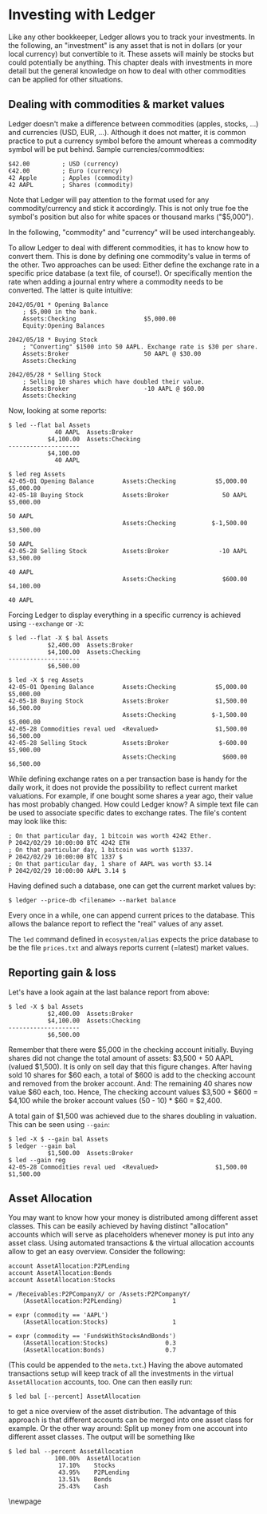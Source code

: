 
# Investing with Ledger #

Like any other bookkeeper, Ledger allows you to track your investments.
In the following, an "investment" is any asset that is not in dollars (or your local currency) but convertible to it.
These assets will mainly be stocks but could potentially be anything.
This chapter deals with investments in more detail but the general knowledge on how to deal with other commodities can be applied for other situations.

## Dealing with commodities & market values ##

Ledger doesn't make a difference between commodities (apples, stocks, ...) and currencies (USD, EUR, ...).
Although it does not matter, it is common practice to put a currency symbol before the amount whereas a commodity symbol will be put behind.
Sample currencies/commodities:

    $42.00         ; USD (currency)
    €42.00         ; Euro (currency)
    42 Apple       ; Apples (commodity)
    42 AAPL        ; Shares (commodity)

Note that Ledger will pay attention to the format used for any commodity/currency and stick it accordingly.
This is not only true foe the symbol's position but also for white spaces or thousand marks ("$5,000").

In the following, "commodity" and "currency" will be used interchangeably.

To allow Ledger to deal with different commodities, it has to know how to convert them.
This is done by defining one commodity's value in terms of the other.
Two approaches can be used:
Either define the exchange rate in a specific price database (a text file, of course!).
Or specifically mention the rate when adding a journal entry where a commodity needs to be converted.
The latter is quite intuitive:

~~~{.commonlisp}
2042/05/01 * Opening Balance
    ; $5,000 in the bank.
    Assets:Checking                   $5,000.00
    Equity:Opening Balances

2042/05/18 * Buying Stock
    ; "Converting" $1500 into 50 AAPL. Exchange rate is $30 per share.
    Assets:Broker                     50 AAPL @ $30.00
    Assets:Checking

2042/05/28 * Selling Stock
    ; Selling 10 shares which have doubled their value.
    Assets:Broker                     -10 AAPL @ $60.00
    Assets:Checking
~~~

Now, looking at some reports:

~~~{.bash}
$ led --flat bal Assets
             40 AAPL  Assets:Broker
           $4,100.00  Assets:Checking
--------------------
           $4,100.00
             40 AAPL

$ led reg Assets
42-05-01 Opening Balance        Assets:Checking           $5,000.00    $5,000.00
42-05-18 Buying Stock           Assets:Broker               50 AAPL    $5,000.00
                                                                         50 AAPL
                                Assets:Checking          $-1,500.00    $3,500.00
                                                                         50 AAPL
42-05-28 Selling Stock          Assets:Broker              -10 AAPL    $3,500.00
                                                                         40 AAPL
                                Assets:Checking             $600.00    $4,100.00
                                                                         40 AAPL
~~~

Forcing Ledger to display everything in a specific currency is achieved using ``--exchange`` or ``-X``:

~~~{.bash}
$ led --flat -X $ bal Assets
           $2,400.00  Assets:Broker
           $4,100.00  Assets:Checking
--------------------
           $6,500.00

$ led -X $ reg Assets
42-05-01 Opening Balance        Assets:Checking           $5,000.00    $5,000.00
42-05-18 Buying Stock           Assets:Broker             $1,500.00    $6,500.00
                                Assets:Checking          $-1,500.00    $5,000.00
42-05-28 Commodities reval ued  <Revalued>                $1,500.00    $6,500.00
42-05-28 Selling Stock          Assets:Broker              $-600.00    $5,900.00
                                Assets:Checking             $600.00    $6,500.00
~~~

While defining exchange rates on a per transaction base is handy for the daily work, it does not provide the possibility to reflect current market valuations.
For example, if one bought some shares a year ago, their value has most probably changed.
How could Ledger know?
A simple text file can be used to associate specific dates to exchange rates.
The file's content may look like this:


    ; On that particular day, 1 bitcoin was worth 4242 Ether.
    P 2042/02/29 10:00:00 BTC 4242 ETH
    ; On that particular day, 1 bitcoin was worth $1337.
    P 2042/02/29 10:00:00 BTC 1337 $
    ; On that particular day, 1 share of AAPL was worth $3.14
    P 2042/02/29 10:00:00 AAPL 3.14 $

Having defined such a database, one can get the current market values by:

~~~{.bash}
$ ledger --price-db <filename> --market balance
~~~

Every once in a while, one can append current prices to the database.
This allows the balance report to reflect the "real" values of any asset.

The ``led`` command defined in ``ecosystem/alias`` expects the price database to be the file ``prices.txt`` and always reports current (=latest) market values.

## Reporting gain & loss ##

Let's have a look again at the last balance report from above:

~~~{.bash}
$ led -X $ bal Assets
           $2,400.00  Assets:Broker
           $4,100.00  Assets:Checking
--------------------
           $6,500.00
~~~

Remember that there were $5,000 in the checking account initially.
Buying shares did not change the total amount of assets: $3,500 + 50 AAPL (valued $1,500).
It is only on sell day that this figure changes.
After having sold 10 shares for $60 each, a total of $600 is add to the checking account and removed from the broker account.
And: The remaining 40 shares now value $60 each, too.
Hence, The checking account values $3,500 + $600 = $4,100 while the broker account values (50 - 10) * $60 = $2,400.

A total gain of $1,500 was achieved due to the shares doubling in valuation.
This can be seen using ``--gain``:

~~~{.bash}
$ led -X $ --gain bal Assets
$ ledger --gain bal
           $1,500.00  Assets:Broker
$ led --gain reg
42-05-28 Commodities reval ued  <Revalued>                $1,500.00    $1,500.00
~~~

## Asset Allocation ##

You may want to know how your money is distributed among different asset classes.
This can be easily achieved by having distinct "allocation" accounts which will serve as placeholders whenever money is put into any asset class.
Using automated transactions & the virtual allocation accounts allow to get an easy overview.
Consider the following:


~~~{.commonlisp}
account AssetAllocation:P2PLending
account AssetAllocation:Bonds
account AssetAllocation:Stocks

= /Receivables:P2PCompanyX/ or /Assets:P2PCompanyY/
    (AssetAllocation:P2PLending)              1

= expr (commodity == 'AAPL')
    (AssetAllocation:Stocks)                  1

= expr (commodity == 'FundsWithStocksAndBonds')
    (AssetAllocation:Stocks)                0.3
    (AssetAllocation:Bonds)                 0.7

~~~

(This could be appended to the ``meta.txt``.)
Having the above automated transactions setup will keep track of all the investments in the virtual ``AssetAllocation`` accounts, too.
One can then easily run:


~~~{.bash}
$ led bal [--percent] AssetAllocation
~~~

to get a nice overview of the asset distribution.
The advantage of this approach is that different accounts can be merged into one asset class for example.
Or the other way around: Split up money from one account into different asset classes.
The output will be something like

~~~{.bash}
$ led bal --percent AssetAllocation
             100.00%  AssetAllocation
              17.10%    Stocks
              43.95%    P2PLending
              13.51%    Bonds
              25.43%    Cash
~~~

\newpage
